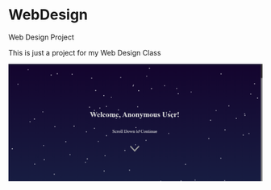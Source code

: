 # WebDesign
Web Design Project

This is just a project for my Web Design Class

![Screenshot of index.html](Capture.png)
